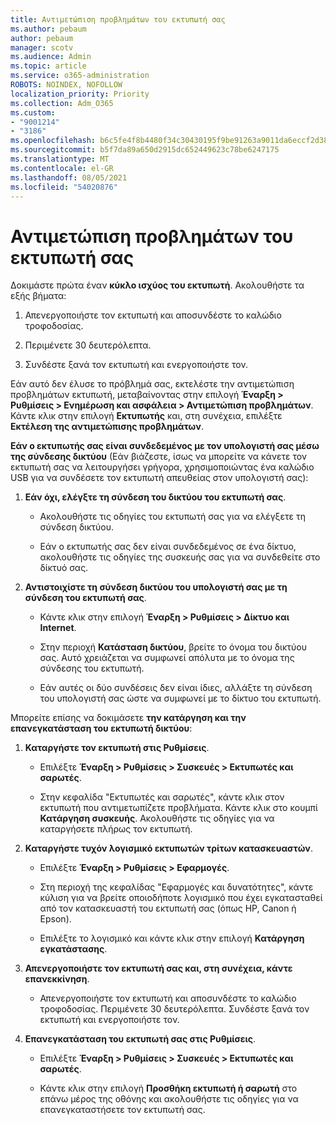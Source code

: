 ```yaml
---
title: Αντιμετώπιση προβλημάτων του εκτυπωτή σας
ms.author: pebaum
author: pebaum
manager: scotv
ms.audience: Admin
ms.topic: article
ms.service: o365-administration
ROBOTS: NOINDEX, NOFOLLOW
localization_priority: Priority
ms.collection: Adm_O365
ms.custom:
- "9001214"
- "3186"
ms.openlocfilehash: b6c5fe4f8b4480f34c30430195f9be91263a9011da6eccf2d3830fa5433d19e9
ms.sourcegitcommit: b5f7da89a650d2915dc652449623c78be6247175
ms.translationtype: MT
ms.contentlocale: el-GR
ms.lasthandoff: 08/05/2021
ms.locfileid: "54020876"
---
```

# <a name="troubleshoot-your-printer"></a>Αντιμετώπιση προβλημάτων του εκτυπωτή σας

Δοκιμάστε πρώτα έναν **κύκλο ισχύος του εκτυπωτή**. Ακολουθήστε τα εξής βήματα:

1. Απενεργοποιήστε τον εκτυπωτή και αποσυνδέστε το καλώδιο τροφοδοσίας.

2. Περιμένετε 30 δευτερόλεπτα.

3. Συνδέστε ξανά τον εκτυπωτή και ενεργοποιήστε τον.

Εάν αυτό δεν έλυσε το πρόβλημά σας, εκτελέστε την αντιμετώπιση προβλημάτων εκτυπωτή, μεταβαίνοντας στην επιλογή **Έναρξη > Ρυθμίσεις > Ενημέρωση και ασφάλεια > Αντιμετώπιση προβλημάτων**. Κάντε κλικ στην επιλογή **Εκτυπωτής** και, στη συνέχεια, επιλέξτε **Εκτέλεση της αντιμετώπισης προβλημάτων**.

**Εάν ο εκτυπωτής σας είναι συνδεδεμένος με τον υπολογιστή σας μέσω της σύνδεσης δικτύου** (Εάν βιάζεστε, ίσως να μπορείτε να κάνετε τον εκτυπωτή σας να λειτουργήσει γρήγορα, χρησιμοποιώντας ένα καλώδιο USB για να συνδέσετε τον εκτυπωτή απευθείας στον υπολογιστή σας):

1. **Εάν όχι, ελέγξτε τη σύνδεση του δικτύου του εκτυπωτή σας**.
    
    - Ακολουθήστε τις οδηγίες του εκτυπωτή σας για να ελέγξετε τη σύνδεση δικτύου.

    - Εάν ο εκτυπωτής σας δεν είναι συνδεδεμένος σε ένα δίκτυο, ακολουθήστε τις οδηγίες της συσκευής σας για να συνδεθείτε στο δίκτυό σας.

2. **Αντιστοιχίστε τη σύνδεση δικτύου του υπολογιστή σας με τη σύνδεση του εκτυπωτή σας**.

    - Κάντε κλικ στην επιλογή **Έναρξη > Ρυθμίσεις > Δίκτυο και Internet**.

    - Στην περιοχή **Κατάσταση δικτύου**, βρείτε το όνομα του δικτύου σας. Αυτό χρειάζεται να συμφωνεί απόλυτα με το όνομα της σύνδεσης του εκτυπωτή.

    - Εάν αυτές οι δύο συνδέσεις δεν είναι ίδιες, αλλάξτε τη σύνδεση του υπολογιστή σας ώστε να συμφωνεί με το δίκτυο του εκτυπωτή.

Μπορείτε επίσης να δοκιμάσετε **την κατάργηση και την επανεγκατάσταση του εκτυπωτή δικτύου**:

1. **Καταργήστε τον εκτυπωτή στις Ρυθμίσεις**.

    - Επιλέξτε **Έναρξη > Ρυθμίσεις > Συσκευές > Εκτυπωτές και σαρωτές**.

    - Στην κεφαλίδα "Εκτυπωτές και σαρωτές", κάντε κλικ στον εκτυπωτή που αντιμετωπίζετε προβλήματα. Κάντε κλικ στο κουμπί **Κατάργηση συσκευής**. Ακολουθήστε τις οδηγίες για να καταργήσετε πλήρως τον εκτυπωτή.

2. **Καταργήστε τυχόν λογισμικό εκτυπωτών τρίτων κατασκευαστών**.

    - Επιλέξτε **Έναρξη > Ρυθμίσεις > Εφαρμογές**.

    - Στη περιοχή της κεφαλίδας "Εφαρμογές και δυνατότητες", κάντε κύλιση για να βρείτε οποιοδήποτε λογισμικό που έχει εγκατασταθεί από τον κατασκευαστή του εκτυπωτή σας (όπως HP, Canon ή Epson).

    - Επιλέξτε το λογισμικό και κάντε κλικ στην επιλογή **Κατάργηση εγκατάστασης**.

3. **Απενεργοποιήστε τον εκτυπωτή σας και, στη συνέχεια, κάντε επανεκκίνηση**.

    - Απενεργοποιήστε τον εκτυπωτή και αποσυνδέστε το καλώδιο τροφοδοσίας. Περιμένετε 30 δευτερόλεπτα. Συνδέστε ξανά τον εκτυπωτή και ενεργοποιήστε τον.

4. **Επανεγκατάσταση του εκτυπωτή σας στις Ρυθμίσεις**.

    - Επιλέξτε **Έναρξη > Ρυθμίσεις > Συσκευές > Εκτυπωτές και σαρωτές**.
 
    - Κάντε κλικ στην επιλογή **Προσθήκη εκτυπωτή ή σαρωτή** στο επάνω μέρος της οθόνης και ακολουθήστε τις οδηγίες για να επανεγκαταστήσετε τον εκτυπωτή σας.
